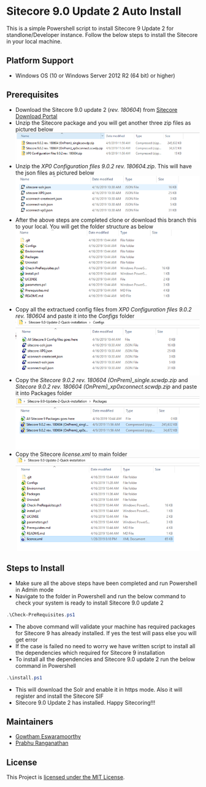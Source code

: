 
# Sitecore 9.0 Update 2 Auto Install
This is a simple Powershell script to install Sitecore 9 Update 2 for standlone/Developer instance. Follow the below steps to install the Sitecore in your local machine.

## Platform Support
- Windows OS (10 or Windows Server 2012 R2 (64 bit) or higher)
## Prerequisites
- Download the Sitecore 9.0 update 2 (*rev. 180604*) from [Sitecore Download Portal](https://dev.sitecore.net/Downloads/Sitecore_Experience_Platform/90/Sitecore_Experience_Platform_90_Update2.aspx)
- Unzip the Sitecore package and you will get another three zip files as pictured below
![Sitecore 9.0 files after unzip](images/sc90-unzip.PNG)
- Unzip the *XP0 Configuration files 9.0.2 rev. 180604.zip*. This will have the json files as pictured below
![Sitecore 9.0 Configuration files](images/sc90-configuration-files.PNG)
- After the above steps are completed clone or download this branch this to your local. You will get the folder structure as below
![Folder Structure](images/Folder-Structure.PNG)
- Copy all the extractued config files from *XP0 Configuration files 9.0.2 rev. 180604* and paste it into the *Configs* folder
![Configs-Folder](images/configs-folder.PNG)
- Copy the *Sitecore 9.0.2 rev. 180604 (OnPrem)_single.scwdp.zip* and *Sitecore 9.0.2 rev. 180604 (OnPrem)_xp0xconnect.scwdp.zip* and paste it into Packages folder
![Packages-Folder](images/Packages-Folder.PNG)
- Copy the Sitecore *license.xml* to main folder
![license](images/license.PNG)

## Steps to Install
- Make sure all the above steps have been completed and run Powershell in Admin mode
- Navigate to the folder in Powershell and run the below command to check your system is ready to install Sitecore 9.0 update 2
```powershell
.\Check-PreRequisites.ps1
```

- The above command will validate your machine has required packages for Sitecore 9 has already installed. If yes the test will pass else you will get error
- If the case is failed no need to worry we have written script to install all the dependencies which required for Sitecore 9 installation
- To install all the dependencies and Sitecore 9.0 update 2 run the below command in Powershell
```powershell
.\install.ps1
```
- This will download the Solr and enable it in https mode. Also it will register and install the Sitecore SIF
- Sitecore 9.0 Update 2 has installed. Happy Sitecoring!!!

## Maintainers
- [Gowtham Eswaramoorthy](https://github.com/GowthamEswaramoorthy)
- [Prabhu Ranganathan](https://github.com/prabhu-ranganathan)

## License
This Project is [licensed under the MIT License](https://github.com/GowthamEswaramoorthy/Sitecore-9.0-Update-2-Quick-installation/blob/master/LICENSE).